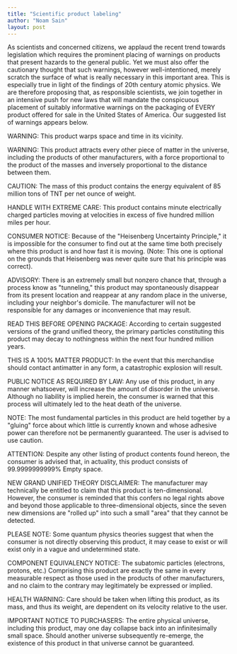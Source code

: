 ```yaml
---
title: "Scientific product labeling"
author: "Noam Sain"
layout: post
---
```


As scientists and concerned citizens, we applaud the recent trend towards legislation which requires the prominent placing of warnings on products that present hazards to the general public. Yet we must also offer the cautionary thought that such warnings, however well-intentioned, merely scratch the surface of what is really necessary in this important area. This is especially true in light of the findings of 20th century atomic physics. We are therefore proposing that, as responsible scientists, we join together in an intensive push for new laws that will mandate the conspicuous placement of suitably informative warnings on the packaging of EVERY product offered for sale in the United States of America. Our suggested list of warnings appears below.

WARNING: This product warps space and time in its vicinity.

WARNING: This product attracts every other piece of matter in the universe, including the products of other manufacturers, with a force proportional to the product of the masses and inversely proportional to the distance between them.

CAUTION: The mass of this product contains the energy equivalent of 85 million tons of TNT per net ounce of weight.

HANDLE WITH EXTREME CARE: This product contains minute electrically charged particles moving at velocities in excess of five hundred million miles per hour.

CONSUMER NOTICE: Because of the "Heisenberg Uncertainty Principle," it is impossible for the consumer to find out at the same time both precisely where this product is and how fast it is moving. (Note: This one is optional on the grounds that Heisenberg was never quite sure that his principle was correct).

ADVISORY: There is an extremely small but nonzero chance that, through a process know as "tunneling," this product may spontaneously disappear from its present location and reappear at any random place in the universe, including your neighbor's domicile. The manufacturer will not be responsible for any damages or inconvenience that may result.

READ THIS BEFORE OPENING PACKAGE: According to certain suggested versions of the grand unified theory, the primary particles constituting this product may decay to nothingness within the next four hundred million years.

THIS IS A 100% MATTER PRODUCT: In the event that this merchandise should contact antimatter in any form, a catastrophic explosion will result.

PUBLIC NOTICE AS REQUIRED BY LAW: Any use of this product, in any manner whatsoever, will increase the amount of disorder in the universe. Although no liability is implied herein, the consumer is warned that this process will ultimately led to the heat death of the universe.

NOTE: The most fundamental particles in this product are held together by a "gluing" force about which little is currently known and whose adhesive power can therefore not be permanently guaranteed. The user is advised to use caution.

ATTENTION: Despite any other listing of product contents found hereon, the consumer is advised that, in actuality, this product consists of 99.9999999999% Empty space.

NEW GRAND UNIFIED THEORY DISCLAIMER: The manufacturer may technically be entitled to claim that this product is ten-dimensional. However, the consumer is reminded that this confers no legal rights above and beyond those applicable to three-dimensional objects, since the seven new dimensions are "rolled up" into such a small "area" that they cannot be detected.

PLEASE NOTE: Some quantum physics theories suggest that when the consumer is not directly observing this product, it may cease to exist or will exist only in a vague and undetermined state.

COMPONENT EQUIVALENCY NOTICE: The subatomic particles (electrons, protons, etc.) Comprising this product are exactly the same in every measurable respect as those used in the products of other manufacturers, and no claim to the contrary may legitimately be expressed or implied.

HEALTH WARNING: Care should be taken when lifting this product, as its mass, and thus its weight, are dependent on its velocity relative to the user.

IMPORTANT NOTICE TO PURCHASERS: The entire physical universe, including this product, may one day collapse back into an infinitesimally small space. Should another universe subsequently re-emerge, the existence of this product in that universe cannot be guaranteed.
